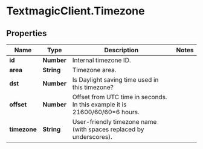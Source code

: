 # TextmagicClient.Timezone

## Properties
Name | Type | Description | Notes
------------ | ------------- | ------------- | -------------
**id** | **Number** | Internal timezone ID. | 
**area** | **String** | Timezone area. | 
**dst** | **Number** | Is Daylight saving time used in this timezone? | 
**offset** | **Number** | Offset from UTC time in seconds. In this example it is 21600/60/60&#x3D;6 hours. | 
**timezone** | **String** | User-friendly timezone name (with spaces replaced by underscores). | 


